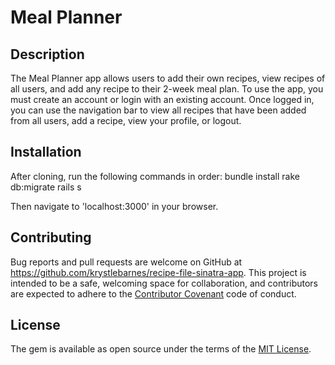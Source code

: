 # Meal Planner

## Description

The Meal Planner app allows users to add their own recipes, view recipes of all users, and add any recipe to their 2-week meal plan. To use the app, you must create an account or login with an existing account. Once logged in, you can use the navigation bar to view all recipes that have been added from all users, add a recipe, view your profile, or logout.

## Installation

After cloning, run the following commands in order:
bundle install
rake db:migrate
rails s

Then navigate to 'localhost:3000' in your browser.

## Contributing

Bug reports and pull requests are welcome on GitHub at https://github.com/krystlebarnes/recipe-file-sinatra-app. This project is intended to be a safe, welcoming space for collaboration, and contributors are expected to adhere to the [Contributor Covenant](http://contributor-covenant.org) code of conduct.

## License

The gem is available as open source under the terms of the [MIT License](https://opensource.org/licenses/MIT).

